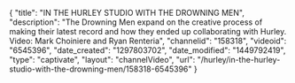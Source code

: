 {
    "title": "IN THE HURLEY STUDIO WITH THE DROWNING MEN",
    "description": "The Drowning Men expand on the creative process of making their latest record and how they ended up collaborating with Hurley. Video: Mark Choiniere and Ryan Renteria",
    "channelid": "158318",
    "videoid": "6545396",
    "date_created": "1297803702",
    "date_modified": "1449792419",
    "type": "captivate",
    "layout": "channelVideo",
    "url": "\/hurley\/in-the-hurley-studio-with-the-drowning-men\/158318-6545396"
}